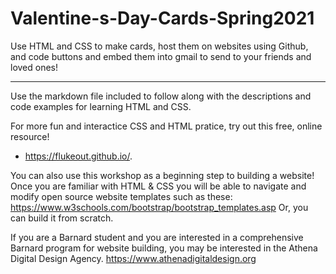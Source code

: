 # Valentine-s-Day-Cards-Spring2021
Use HTML and CSS to make cards, host them on websites using Github, and code  buttons and embed them into gmail to send to your friends and loved ones!

----

Use the markdown file included to follow along with the descriptions and code examples for learning HTML and CSS.  

For more fun and interactice CSS and HTML pratice, try out this free, online resource!
  - https://flukeout.github.io/.
  
You can also use this workshop as a beginning step to building a website!  
Once you are familiar with HTML & CSS you will be able to navigate and modify open source website templates such as these: https://www.w3schools.com/bootstrap/bootstrap_templates.asp
Or, you can build it from scratch.

If you are a Barnard student and you are interested in a comprehensive Barnard program for website building, you may be interested in the Athena Digital Design Agency.
https://www.athenadigitaldesign.org
